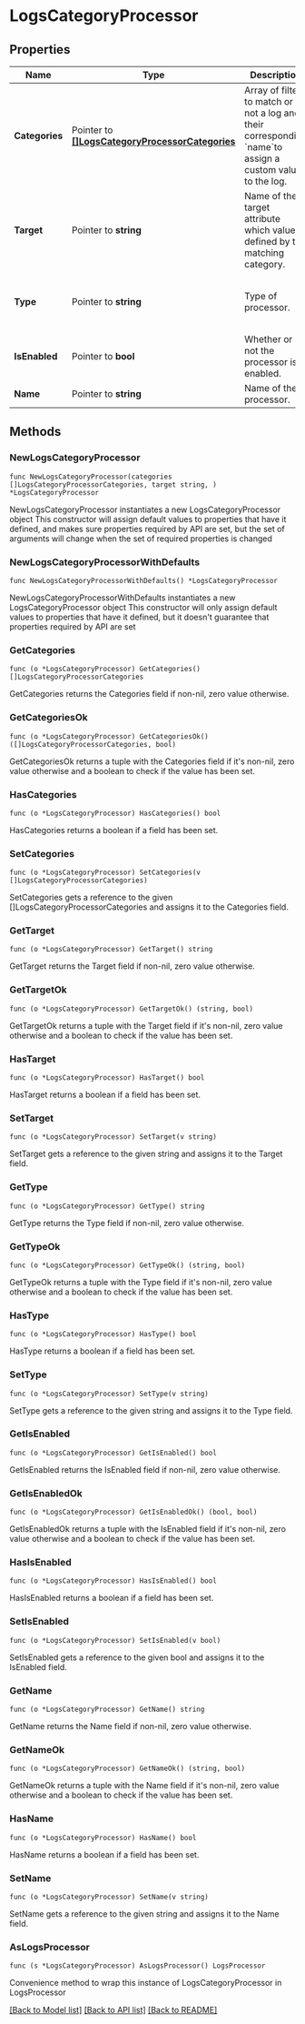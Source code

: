 # LogsCategoryProcessor

## Properties

Name | Type | Description | Notes
------------ | ------------- | ------------- | -------------
**Categories** | Pointer to [**[]LogsCategoryProcessorCategories**](LogsCategoryProcessor_categories.md) | Array of filters to match or not a log and their corresponding &#x60;name&#x60;to assign a custom value to the log. | 
**Target** | Pointer to **string** | Name of the target attribute which value is defined by the matching category. | 
**Type** | Pointer to **string** | Type of processor. | [optional] [readonly] [default to "category-processor"]
**IsEnabled** | Pointer to **bool** | Whether or not the processor is enabled. | [optional] [default to false]
**Name** | Pointer to **string** | Name of the processor. | [optional] 

## Methods

### NewLogsCategoryProcessor

`func NewLogsCategoryProcessor(categories []LogsCategoryProcessorCategories, target string, ) *LogsCategoryProcessor`

NewLogsCategoryProcessor instantiates a new LogsCategoryProcessor object
This constructor will assign default values to properties that have it defined,
and makes sure properties required by API are set, but the set of arguments
will change when the set of required properties is changed

### NewLogsCategoryProcessorWithDefaults

`func NewLogsCategoryProcessorWithDefaults() *LogsCategoryProcessor`

NewLogsCategoryProcessorWithDefaults instantiates a new LogsCategoryProcessor object
This constructor will only assign default values to properties that have it defined,
but it doesn't guarantee that properties required by API are set

### GetCategories

`func (o *LogsCategoryProcessor) GetCategories() []LogsCategoryProcessorCategories`

GetCategories returns the Categories field if non-nil, zero value otherwise.

### GetCategoriesOk

`func (o *LogsCategoryProcessor) GetCategoriesOk() ([]LogsCategoryProcessorCategories, bool)`

GetCategoriesOk returns a tuple with the Categories field if it's non-nil, zero value otherwise
and a boolean to check if the value has been set.

### HasCategories

`func (o *LogsCategoryProcessor) HasCategories() bool`

HasCategories returns a boolean if a field has been set.

### SetCategories

`func (o *LogsCategoryProcessor) SetCategories(v []LogsCategoryProcessorCategories)`

SetCategories gets a reference to the given []LogsCategoryProcessorCategories and assigns it to the Categories field.

### GetTarget

`func (o *LogsCategoryProcessor) GetTarget() string`

GetTarget returns the Target field if non-nil, zero value otherwise.

### GetTargetOk

`func (o *LogsCategoryProcessor) GetTargetOk() (string, bool)`

GetTargetOk returns a tuple with the Target field if it's non-nil, zero value otherwise
and a boolean to check if the value has been set.

### HasTarget

`func (o *LogsCategoryProcessor) HasTarget() bool`

HasTarget returns a boolean if a field has been set.

### SetTarget

`func (o *LogsCategoryProcessor) SetTarget(v string)`

SetTarget gets a reference to the given string and assigns it to the Target field.

### GetType

`func (o *LogsCategoryProcessor) GetType() string`

GetType returns the Type field if non-nil, zero value otherwise.

### GetTypeOk

`func (o *LogsCategoryProcessor) GetTypeOk() (string, bool)`

GetTypeOk returns a tuple with the Type field if it's non-nil, zero value otherwise
and a boolean to check if the value has been set.

### HasType

`func (o *LogsCategoryProcessor) HasType() bool`

HasType returns a boolean if a field has been set.

### SetType

`func (o *LogsCategoryProcessor) SetType(v string)`

SetType gets a reference to the given string and assigns it to the Type field.

### GetIsEnabled

`func (o *LogsCategoryProcessor) GetIsEnabled() bool`

GetIsEnabled returns the IsEnabled field if non-nil, zero value otherwise.

### GetIsEnabledOk

`func (o *LogsCategoryProcessor) GetIsEnabledOk() (bool, bool)`

GetIsEnabledOk returns a tuple with the IsEnabled field if it's non-nil, zero value otherwise
and a boolean to check if the value has been set.

### HasIsEnabled

`func (o *LogsCategoryProcessor) HasIsEnabled() bool`

HasIsEnabled returns a boolean if a field has been set.

### SetIsEnabled

`func (o *LogsCategoryProcessor) SetIsEnabled(v bool)`

SetIsEnabled gets a reference to the given bool and assigns it to the IsEnabled field.

### GetName

`func (o *LogsCategoryProcessor) GetName() string`

GetName returns the Name field if non-nil, zero value otherwise.

### GetNameOk

`func (o *LogsCategoryProcessor) GetNameOk() (string, bool)`

GetNameOk returns a tuple with the Name field if it's non-nil, zero value otherwise
and a boolean to check if the value has been set.

### HasName

`func (o *LogsCategoryProcessor) HasName() bool`

HasName returns a boolean if a field has been set.

### SetName

`func (o *LogsCategoryProcessor) SetName(v string)`

SetName gets a reference to the given string and assigns it to the Name field.


### AsLogsProcessor

`func (s *LogsCategoryProcessor) AsLogsProcessor() LogsProcessor`

Convenience method to wrap this instance of LogsCategoryProcessor in LogsProcessor

[[Back to Model list]](../README.md#documentation-for-models) [[Back to API list]](../README.md#documentation-for-api-endpoints) [[Back to README]](../README.md)


